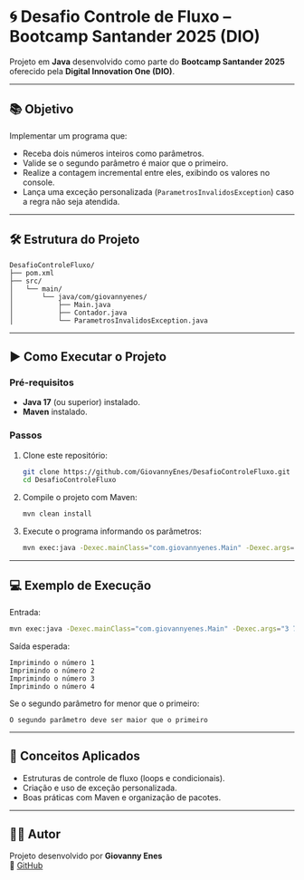 # 🌀 Desafio Controle de Fluxo – Bootcamp Santander 2025 (DIO)

Projeto em **Java** desenvolvido como parte do **Bootcamp Santander 2025** oferecido pela **Digital Innovation One (DIO)**.

---

## 📚 Objetivo

Implementar um programa que:

- Receba dois números inteiros como parâmetros.
- Valide se o segundo parâmetro é maior que o primeiro.
- Realize a contagem incremental entre eles, exibindo os valores no console.
- Lança uma exceção personalizada (`ParametrosInvalidosException`) caso a regra não seja atendida.

---

## 🛠️ Estrutura do Projeto

```
DesafioControleFluxo/
├── pom.xml
├── src/
│   └── main/
│       └── java/com/giovannyenes/
│           ├── Main.java
│           ├── Contador.java
│           └── ParametrosInvalidosException.java
```

---

## ▶️ Como Executar o Projeto

### Pré-requisitos
- **Java 17** (ou superior) instalado.
- **Maven** instalado.

### Passos
1. Clone este repositório:
   ```bash
   git clone https://github.com/GiovannyEnes/DesafioControleFluxo.git
   cd DesafioControleFluxo
   ```

2. Compile o projeto com Maven:
   ```bash
   mvn clean install
   ```

3. Execute o programa informando os parâmetros:
   ```bash
   mvn exec:java -Dexec.mainClass="com.giovannyenes.Main" -Dexec.args="5 10"
   ```

---

## 💻 Exemplo de Execução

Entrada:
```bash
mvn exec:java -Dexec.mainClass="com.giovannyenes.Main" -Dexec.args="3 7"
```

Saída esperada:
```
Imprimindo o número 1
Imprimindo o número 2
Imprimindo o número 3
Imprimindo o número 4
```

Se o segundo parâmetro for menor que o primeiro:
```
O segundo parâmetro deve ser maior que o primeiro
```

---

## 📌 Conceitos Aplicados

- Estruturas de controle de fluxo (loops e condicionais).
- Criação e uso de exceção personalizada.
- Boas práticas com Maven e organização de pacotes.

---

## 👨‍💻 Autor
Projeto desenvolvido por **Giovanny Enes**  
🔗 [GitHub](https://github.com/GiovannyEnes)  
